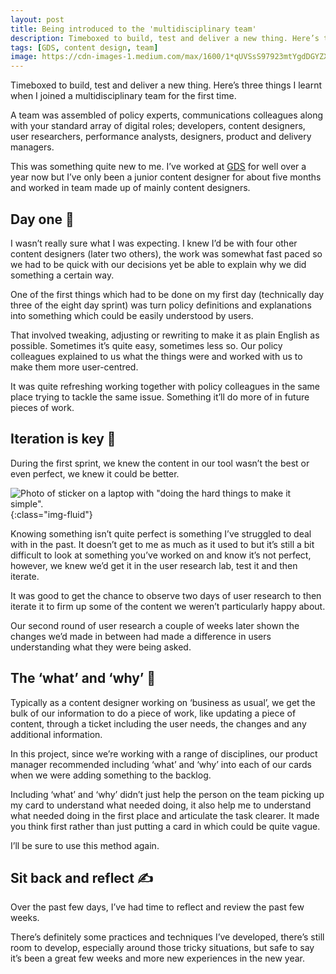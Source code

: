 ```yaml
---
layout: post
title: Being introduced to the 'multidisciplinary team'
description: Timeboxed to build, test and deliver a new thing. Here’s three things I learnt when I joined a multidisciplinary team for the first time.
tags: [GDS, content design, team]
image: https://cdn-images-1.medium.com/max/1600/1*qUVSsS97923mtYgdDGYZXA.png
---
```


<p class="lead">Timeboxed to build, test and deliver a new thing. Here’s three things I learnt when I joined a multidisciplinary team for the first time.</p>
<!--more-->
A team was assembled of policy experts, communications colleagues along with your standard array of digital roles; developers, content designers, user researchers, performance analysts, designers, product and delivery managers.

This was something quite new to me. I’ve worked at [GDS](https://www.gov.uk/gds) for well over a year now but I’ve only been a junior content designer for about five months and worked in team made up of mainly content designers.

## Day one 🌇

I wasn’t really sure what I was expecting. I knew I’d be with four other content designers (later two others), the work was somewhat fast paced so we had to be quick with our decisions yet be able to explain why we did something a certain way.

One of the first things which had to be done on my first day (technically day three of the eight day sprint) was turn policy definitions and explanations into something which could be easily understood by users.

That involved tweaking, adjusting or rewriting to make it as plain English as possible. Sometimes it’s quite easy, sometimes less so. Our policy colleagues explained to us what the things were and worked with us to make them more user-centred.

It was quite refreshing working together with policy colleagues in the same place trying to tackle the same issue. Something it’ll do more of in future pieces of work.

## Iteration is key 🔑

During the first sprint, we knew the content in our tool wasn’t the best or even perfect, we knew it could be better.

![Photo of sticker on a laptop with "doing the hard things to make it simple".](https://cdn-images-1.medium.com/max/1600/1*qUVSsS97923mtYgdDGYZXA.png){:class="img-fluid"}

Knowing something isn’t quite perfect is something I’ve struggled to deal with in the past. It doesn’t get to me as much as it used to but it’s still a bit difficult to look at something you’ve worked on and know it’s not perfect, however, we knew we’d get it in the user research lab, test it and then iterate.

It was good to get the chance to observe two days of user research to then iterate it to firm up some of the content we weren’t particularly happy about.

Our second round of user research a couple of weeks later shown the changes we’d made in between had made a difference in users understanding what they were being asked.

## The ‘what’ and ‘why’ 🤔

Typically as a content designer working on ‘business as usual’, we get the bulk of our information to do a piece of work, like updating a piece of content, through a ticket including the user needs, the changes and any additional information.

In this project, since we’re working with a range of disciplines, our product manager recommended including ‘what’ and ‘why’ into each of our cards when we were adding something to the backlog.

Including ‘what’ and ‘why’ didn’t just help the person on the team picking up my card to understand what needed doing, it also help me to understand what needed doing in the first place and articulate the task clearer. It made you think first rather than just putting a card in which could be quite vague.

I’ll be sure to use this method again.

## Sit back and reflect ✍

Over the past few days, I’ve had time to reflect and review the past few weeks.

There’s definitely some practices and techniques I’ve developed, there’s still room to develop, especially around those tricky situations, but safe to say it’s been a great few weeks and more new experiences in the new year.
